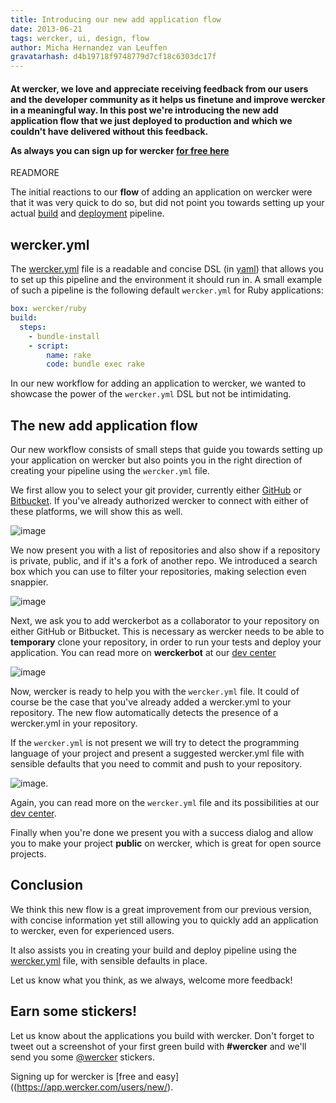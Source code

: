 ```yaml
---
title: Introducing our new add application flow
date: 2013-06-21
tags: wercker, ui, design, flow
author: Micha Hernandez van Leuffen
gravatarhash: d4b19718f9748779d7cf18c6303dc17f
---
```


<h4 class="subheader">
At wercker, we love and appreciate receiving feedback from our users and the developer community as it helps us finetune
and improve wercker in a meaningful way. In this post we're
introducing the new <strong>add application flow</strong> that we just
deployed to production and which we couldn't have delivered without this feedback.

As always you can sign up for wercker <a href="https://app.wercker.com/users/new/">for free here</a>

</h4>

READMORE

The initial reactions to our **flow** of adding an application on wercker were
that it was very quick to do so, but did not point you towards setting up your
actual [build](http://devcenter.wercker.com/articles/introduction/builds.html)
and [deployment](http://devcenter.wercker.com/articles/introduction/deployment.html) pipeline.

## wercker.yml

The [wercker.yml](http://devcenter.wercker.com/articles/werckeryml/) file is a readable and concise DSL (in [yaml](http://www.yaml.org/)) that allows
you to set up this pipeline and the environment it should run in. A small example of such a pipeline is the following default `wercker.yml`
for Ruby applications:

```yaml
box: wercker/ruby
build:
  steps:
    - bundle-install
    - script:
        name: rake
        code: bundle exec rake
```
In our new workflow for adding an application to wercker, we wanted to showcase the power of the `wercker.yml` DSL but
not be intimidating.

## The new add application flow

Our new workflow consists of small steps that guide you towards setting up
your application on wercker but also points you in the right direction of
creating your pipeline using the `wercker.yml` file.

We first allow you to select your git provider, currently either
[GitHub](http://github.com) or [Bitbucket](http://bitbucket.org). If you've
already authorized wercker to connect with either of these platforms, we will
show this as well.

![image](http://f.cl.ly/items/0v080B3l1b1I2P3P3x2z/Screen%20Shot%202013-06-21%20at%2011.53.17%20AM.png)

We now present you with a list of repositories and also show if a repository is
private, public, and if it's a fork of another repo. We introduced a search box which you can use to filter your repositories,
making selection even snappier.

![image](http://f.cl.ly/items/0Z1c0A1k0g1c0j2h082z/Screen%20Shot%202013-06-21%20at%2011.53.43%20AM.png)

Next, we ask you to add werckerbot as a collaborator to your repository on either GitHub or Bitbucket. This is necessary as
wercker needs to be able to **temporary** clone your repository, in order to run your tests and deploy your application.
You can read more on **werckerbot** at our [dev center](http://devcenter.wercker.com/articles/gettingstarted/werckerbot.html)

![image](http://f.cl.ly/items/2J3U202n06120u0G1i0a/Screen%20Shot%202013-06-21%20at%2011.53.58%20AM.png)

Now, wercker is ready to help you with the `wercker.yml` file. It could of course be the case that you've already
added a wercker.yml to your repository. The new flow automatically detects the presence of a wercker.yml in your repository.

If the `wercker.yml` is not present we will try to detect the programming language of your project and present a suggested wercker.yml file with sensible defaults that you need to commit and push to your repository.

![image](http://f.cl.ly/items/3V33302R3W1F3z03461m/Screen%20Shot%202013-06-21%20at%2012.00.50%20PM.png).

Again, you can read more on the `wercker.yml` file and its possibilities at our [dev center](http://devcenter.wercker.com).

Finally when you're done we present you with a success dialog and allow you to make your project **public** on wercker, which is great for open source projects.

## Conclusion

We think this new flow is a great improvement from our previous version, with
concise information yet still allowing you to quickly add an application to
wercker, even for experienced users.

It also assists you in creating your build and deploy pipeline using the
[wercker.yml](http://devcenter.wercker.com/articles/werckeryml/) file, with sensible
defaults in place.

Let us know what you think, as we always, welcome more feedback!

## Earn some stickers!

Let us know about the applications you build with wercker. Don't forget to tweet out a screenshot of your first green build with **#wercker** and we'll send you some [@wercker](http://twitter.com/wercker) stickers.

Signing up for wercker is [free and
easy]((https://app.wercker.com/users/new/).

